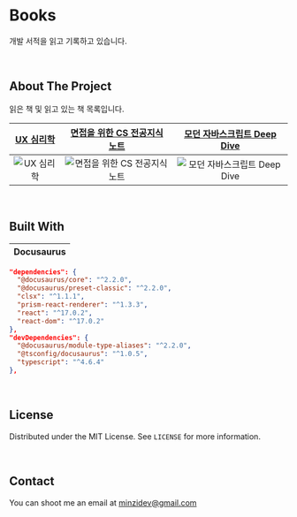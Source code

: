 # Books

개발 서적을 읽고 기록하고 있습니다.

<br />

## About The Project

읽은 책 및 읽고 있는 책 목록입니다.

|                     **[UX 심리학](https://mnxmnz-books.vercel.app/category/ux-심리학)**                      |                 **[면접을 위한 CS 전공지식 노트](https://mnxmnz-books.vercel.app/category/면접을-위한-cs-전공지식-노트)**                 |                    **[모던 자바스크립트 Deep Dive](https://mnxmnz-books.vercel.app/category/모던-자바스크립트-deep-dive)**                     |
| :----------------------------------------------------------------------------------------------------------: | :---------------------------------------------------------------------------------------------------------------------------------------: | :--------------------------------------------------------------------------------------------------------------------------------------------: |
| ![UX 심리학](https://mnxmnz-books.vercel.app/assets/images/bottlenecks-d1877d28a726a9c725cbe75ff2546bc0.png) | ![면접을 위한 CS 전공지식 노트](https://mnxmnz-books.vercel.app/assets/images/computer-science-note-053b9925ab8921f91aa30f3fe4a364bb.png) | ![모던 자바스크립트 Deep Dive](https://mnxmnz-books.vercel.app/assets/images/modern-javascript-deep-dive-ea293051e5f3b56a7c024217862f6782.png) |

<br />

## Built With

| Docusaurus |
| :--------: |

```json
"dependencies": {
  "@docusaurus/core": "^2.2.0",
  "@docusaurus/preset-classic": "^2.2.0",
  "clsx": "^1.1.1",
  "prism-react-renderer": "^1.3.3",
  "react": "^17.0.2",
  "react-dom": "^17.0.2"
},
"devDependencies": {
  "@docusaurus/module-type-aliases": "^2.2.0",
  "@tsconfig/docusaurus": "^1.0.5",
  "typescript": "^4.6.4"
},
```

<br />

## License

Distributed under the MIT License. See `LICENSE` for more information.

<br />

## Contact

You can shoot me an email at <a href="mailto:minzidev@gmail.com">minzidev@gmail.com</a>
